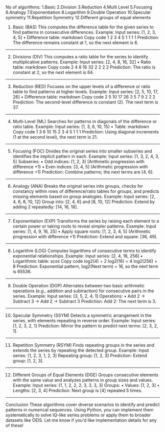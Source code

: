 No of algorithms:
1.Basic
2.Division
3.Reduction
4.Multi Level
5.Focusing
6.Analogy
7.Exponentiation
8.Logarithm
9.Double Operation
10.Specular symmetry
11.Repetition Symmetry
12.Different groups of equal elements

1. Basic (BAS)
This computes the difference table for the given series to find patterns in consecutive differences.
Example:
Input series: [1, 2, 3, 4, 5]
•	Difference table:
markdown
Copy code
1   2   3   4   5
    1   1   1   1
Prediction: The difference remains constant at 1, so the next element is 6.
________________________________________
2. Divisions (DIV)
This computes a ratio table for the series to identify multiplicative patterns.
Example:
Input series: [2, 4, 8, 16, 32]
•	Ratio table:
markdown
Copy code
2   4   8   16   32
    2   2   2    2
Prediction: The ratio is constant at 2, so the next element is 64.
________________________________________
3. Reduction (RED)
Focuses on the upper levels of a difference or ratio table to find patterns at higher levels.
Example:
Input series: [2, 5, 10, 17, 26]
•	Difference table:
markdown
Copy code
2   5   10   17   26
    3    5    7     9
        2    2     2
Prediction: The second-level difference is constant (2). The next term is 37.
________________________________________
4. Multi-Level (ML)
Searches for patterns in diagonals of the difference or ratio table.
Example:
Input series: [1, 3, 6, 10, 15]
•	Table:
markdown
Copy code
1   3   6   10   15
    2   3    4    5
       1    1     1
Prediction: Using diagonal increments (1 at the second level), the next term is 21.
________________________________________
5. Focusing (FOC)
Divides the original series into smaller subseries and identifies the implicit pattern in each.
Example:
Input series: [1, 3, 2, 4, 3, 5]
Subseries:
•	Odd indices: [1, 2, 3] (Arithmetic progression with difference +1)
•	Even indices: [3, 4, 5] (Arithmetic progression with difference +1)
Prediction: Combine patterns; the next terms are [4, 6].
________________________________________
6. Analogy (ANA)
Breaks the original series into groups, checks for constancy within rows of difference/ratio tables for groups, and predicts missing elements based on group analogies.
Example:
Input series: [2, 4, 6, 8, 10, 12]
Group into: [2, 4, 6] and [8, 10, 12]
Prediction: Extend by adding 2 repeatedly: [14, 16, 18].
________________________________________
7. Exponentiation (EXP)
Transforms the series by raising each element to a certain power or taking roots to reveal simpler patterns.
Example:
Input series: [1, 4, 9, 16, 25]
•	Apply square roots: [1, 2, 3, 4, 5] (Arithmetic progression with difference +1)
Prediction: Extend and square: [36, 49].
________________________________________
8. Logarithm (LOG)
Computes logarithms of consecutive terms to identify exponential relationships.
Example:
Input series: [2, 4, 16, 256]
•	Logarithmic table:
scss
Copy code
log2(4) = 2
log2(16) = 4
log2(256) = 8
Prediction: Exponential pattern, log2(Next term) = 16, so the next term is 65536.
________________________________________
9. Double Operation (DOP)
Alternates between two basic arithmetic operations (e.g., addition and subtraction) for consecutive pairs in the series.
Example:
Input series: [3, 5, 2, 4, 1]
Operations:
•	Add 2 → Subtract 3 → Add 2 → Subtract 3 Prediction: Add 2: The next term is 3.
________________________________________
10. Specular Symmetry (SSYM)
Detects a symmetric arrangement in the series, with elements repeating in reverse order.
Example:
Input series: [1, 2, 3, 2, 1]
Prediction: Mirror the pattern to predict next terms: [2, 3, 2, 1].
________________________________________
11. Repetition Symmetry (RSYM)
Finds repeating groups in the series and extends the series by repeating the detected group.
Example:
Input series: [1, 2, 3, 1, 2, 3]
Repeating group: [1, 2, 3]
Prediction: Extend group: [1, 2, 3].
________________________________________
12. Different Groups of Equal Elements (DGE)
Groups consecutive elements with the same value and analyzes patterns in group sizes and values.
Example:
Input series: [1, 1, 2, 2, 2, 3, 3, 3, 3]
Groups:
•	Values: [1, 2, 3]
•	Lengths: [2, 3, 4]
Prediction: Next group is [4] repeated 5 times.
________________________________________
Conclusion
These algorithms cover diverse scenarios to identify and predict patterns in numerical sequences. Using Python, you can implement them systematically to solve IQ-like series problems or apply them to broader datasets like OEIS. Let me know if you'd like implementation details for any of these!

